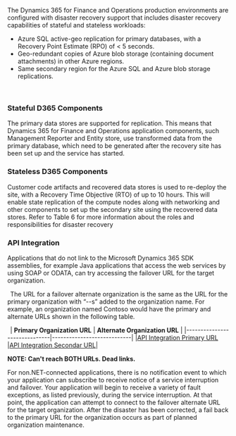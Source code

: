 
The Dynamics 365 for Finance and Operations production environments are configured with disaster recovery support that includes disaster recovery capabilities of stateful and stateless workloads: 

  - Azure SQL active-geo replication for primary databases, with a Recovery Point Estimate (RPO) of < 5 seconds. 
  - Geo-redundant copies of Azure blob storage (containing document attachments) in other Azure regions. 
  - Same secondary region for the Azure SQL and Azure blob storage replications. 

  


### Stateful D365 Components 

The primary data stores are supported for replication. This means that Dynamics 365 for Finance and Operations application components, such Management Reporter and Entity store, use transformed data from the primary database, which need to be generated after the recovery site has been set up and the service has started.  


### Stateless D365 Components 


Customer code artifacts and recovered data stores is used to re-deploy the site, with a Recovery Time Objective (RTO) of up to 10 hours. This will enable state replication of the compute nodes along with networking and other components to set up the secondary site using the recovered data stores. Refer to Table 6 for more information about the roles and responsibilities for disaster recovery 



### API Integration  


Applications that do not link to the Microsoft Dynamics 365 SDK assemblies, for example Java applications that access the web services by using SOAP or ODATA, can try accessing the failover URL for the target organization.  


  
The URL for a failover alternate organization is the same as the URL for the primary organization with “--s” added to the organization name. For example, an organization named Contoso would have the primary and alternate URLs shown in the following table. 


  
| __Primary Organization URL__ | __Alternate Organization URL__ |
|------------------------------|----------------------------|
|[API Integration Primary URL](https://contoso.api.crm.dynamics.com) |[API Integration Secondar URL](https://contoso.api.crm.dynamics.com)| 


**NOTE: Can't reach BOTH URLs. Dead links.**


For non.NET-connected applications, there is no notification event to which your application can subscribe to receive notice of a service interruption and failover. Your application will begin to receive a variety of fault exceptions, as listed previously, during the service interruption. At that point, the application can attempt to connect to the failover alternate URL for the target organization. After the disaster has been corrected, a fail back to the primary URL for the organization occurs as part of planned organization maintenance. 
